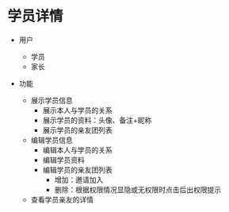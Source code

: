 # 学员详情

* 用户
	* 学员
	* 家长

* 功能
	* 展示学员信息
		* 展示本人与学员的关系
		* 展示学员的资料：头像、备注+昵称
		* 展示学员的亲友团列表
	* 编辑学员信息
		* 编辑本人与学员的关系
		* 编辑学员资料
		* 编辑学员的亲友团列表
			* 增加：邀请加入
			* 删除：根据权限情况显隐或无权限时点击后出权限提示
	* 查看学员亲友的详情
<!--stackedit_data:
eyJoaXN0b3J5IjpbMTEwMDE0ODM1MywyMDAxNjY3MDc2XX0=
-->